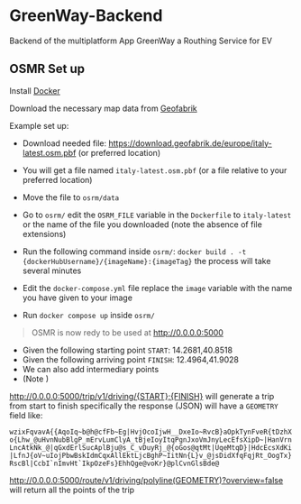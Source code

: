 # GreenWay-Backend
Backend of the multiplatform App GreenWay a Routhing Service for EV

## OSMR Set up

Install [Docker](https://www.docker.com/)

Download the necessary map data from [Geofabrik](https://www.geofabrik.de/)

Example set up:
- Download needed file: https://download.geofabrik.de/europe/italy-latest.osm.pbf (or preferred location)

- You will get a file named ```italy-latest.osm.pbf``` (or a file relative to your preferred location)
- Move the file to ```osrm/data```
- Go to ```osrm/``` edit the ```OSRM_FILE``` variable in the ```Dockerfile``` to
  ```italy-latest``` or the name of the file you downloaded (note the absence of file extensions)
- Run the following command inside ```osrm/```: ```docker build . -t {dockerHubUsername}/{imageName}:{imageTag}``` the process will take several minutes
- Edit the ```docker-compose.yml``` file replace the ```image``` variable with the name you have given to your image
- Run ```docker compose up``` inside ```osrm/```

> OSMR is now redy to be used at http://0.0.0.0:5000

- Given the following starting point ```START```: 14.2681,40.8518
- Given the following arriving point ```FINISH```: 12.4964,41.9028
- We can also add intermediary points
- (Note )

http://0.0.0.0:5000/trip/v1/driving/{START};{FINISH} will generate a trip from start to finish
specifically the response (JSON) will have a ```GEOMETRY``` field like:

```wzixFqvavA{{AqoIq~b@h@cfFb~Eg|HvjOcoIjwH__DxeIo~RvcB}aOpkTynFveR{tDzhXo{Lhw_@uHvnNubBlgP_mErvLumClyA_tBjeIoyItqPgnJxoVmJnyLecEfsXipD~|HanVrnLncAtkNk_@|qGxdErlSucAplBju@s_C_vDuyRj_@{oGos@qtMt|UqeMtqD}|HdcEcsXdKi|LfnJ{oV~uIojPbwBskIdmCqxAllEktLjcBghP~IitNn{L}v_@jsDidXfqFqjRt_OogTx}RscBl|CcbI`nImvHt`IkpOzeFs}EhhQge@voKr}@plCvnGlsBde@```

http://0.0.0.0:5000/route/v1/driving/polyline(GEOMETRY)?overview=false will return all the points of the trip
